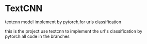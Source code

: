 # TextCNN
textcnn model implement by pytorch,for urls classification

this is the project use textcnn to implement the url's classification by pytorch
all code in the branches
